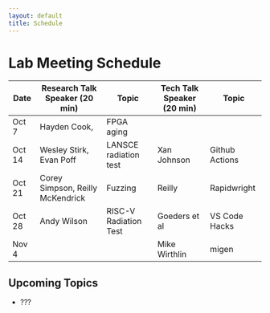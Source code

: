 ```yaml
---
layout: default
title: Schedule
---
```


# Lab Meeting Schedule


| Date      | Research Talk Speaker (20 min)    | Topic                     | Tech Talk Speaker (20 min)    | Topic            |
|-----------|-----------------------------------|---------------------------|-------------------------------|------------------|
|Oct 7      | Hayden Cook,                      | FPGA aging                |                               |                  |
|Oct 14     | Wesley Stirk, Evan Poff           | LANSCE radiation test     | Xan Johnson                   |Github Actions    |
|Oct 21     | Corey Simpson, Reilly McKendrick  | Fuzzing                   | Reilly                        |Rapidwright       |
|Oct 28     | Andy Wilson                       | RISC-V Radiation Test     | Goeders et al                 |VS Code Hacks     |
|Nov 4      |                                   |                           | Mike Wirthlin                 |migen             | 



## Upcoming Topics
* ???